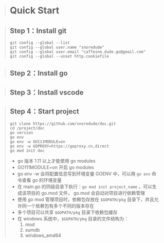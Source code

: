 > # Quick Start

> ## Step 1：Install git
> ```
> git config --global --list
> git config --global user.name "snoredude"
> git config --global user.email "caffeine.dude.go@gmail.com"
> git config --global --unset http.cookiefile
> ```
> 

> ## Step 2：Install go

> ## Step 3：Install vscode

> ## Step 4：Start project
> ```
> git clone https://github.com/snoredude/doc.git
> cd /project/doc
> go version
> go env
> go env -w GO111MODULE=on
> go env -w GOPROXY=https://goproxy.cn,direct
> go mod init doc
> ```
> - go 版本 1.11 以上才能使用 go modules  
> - GO111MODULE=on 开启 go modules  
> - go env -w 会将配置信息写到环境变量 GOENV 中，可以用 `go env` 命令查看 go 的环境变量
> - 在 main.go 的同级目录下执行：`go mod init project_name` ，可以生成该项目的 go.mod 文件，  go.mod 会自动对项目进行依赖管理
> - 使用 go mod 管理项目时，依赖包存放在 `$GOPATH/pkg` 目录下，并且允许同一个依赖包有多个不同的版本存在
> - 多个项目可以共享 `$GOPATH/pkg` 目录下依赖包缓存
> - 在 windows 系统中，`$GOPATH/pkg` 目录的文件结构为：
>   1. mod
>   2. sumdb
>   3. windows_amd64

